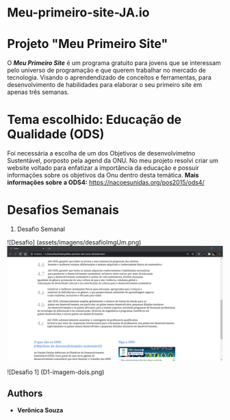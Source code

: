 # Meu-primeiro-site-JA.io

# Projeto "Meu Primeiro Site"
   
O  ***Meu Primeiro Site*** é um programa gratuito para jovens que se interessam pelo universo de programação e que querem trabalhar no mercado de tecnologia. Visando o aprendendizado de conceitos e ferramentas, para desenvolvimento de habilidades para elaborar o seu primeiro site em apenas três semanas.

# Tema escolhido: Educação de Qualidade (ODS)

Foi necessária a escolha de um dos Objetivos de desenvolvimetno Sustentável, porposto pela agend da ONU. No meu projeto resolvi criar um website voltado para enfatizar a importância da educação e possuir informações sobre os objetivos da Onu dentro desta temática.
**Mais informações sobre a ODS4:** https://nacoesunidas.org/pos2015/ods4/

# Desafios Semanais
 1. Desafio Semanal
 
![Desafio] (assets/imagens/desafioImgUm.png)
![Desafio Dois](desafioImgDois.png)


 ![Desafio 1] (D1-imagem-dois.png)


## Authors
* **Verônica Souza**

